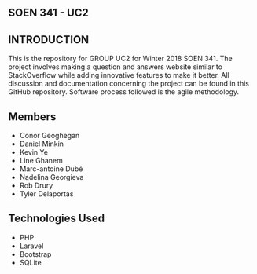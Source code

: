 
## SOEN 341 - UC2

## INTRODUCTION
This is the repository for GROUP UC2 for Winter 2018 SOEN 341. 
The project involves making a question and answers website similar to StackOverflow while adding innovative features to make it better. 
All discussion and documentation concerning the project can be found in this GitHub repository. 
Software process followed is the agile methodology.

## Members 

* Conor Geoghegan
* Daniel Minkin
* Kevin Ye
* Line Ghanem
* Marc-antoine Dubé
* Nadelina Georgieva
* Rob Drury
* Tyler Delaportas

## Technologies Used

* PHP 
* Laravel 
* Bootstrap 
* SQLite 
